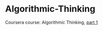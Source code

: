 # Algorithmic-Thinking
Coursera course: Algorithmic Thinking, [part 1](https://www.coursera.org/learn/algorithmic-thinking-1)

